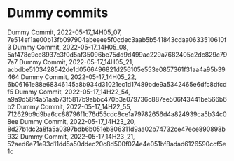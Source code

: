 # Dummy commits

Dummy Commit, 2022-05-17_14H05_07, 7e514ef1ae00b13fb097904abeeee5f0cdec3aab5b541843cdaa0633510610f3
Dummy Commit, 2022-05-17_14H05_08, 5af478c9ce8937c3f0d5af35096be75dd9d499ac229a7682405c2dc829c797a7
Dummy Commit, 2022-05-17_14H05_21, acbdbe5103428542de1d0566496821d256105e553e0857361f31aa4a95b39464
Dummy Commit, 2022-05-17_14H05_22, 6b06161e88e68346145a8b934d31021ec1d17489bde9a5342465e6dfc8dfcdf5
Dummy Commit, 2022-05-17_14H22_54, a9a9d58f4a51aab73f5817b9abbc470b3e079736c887ee506f43441be566b6b2
Dummy Commit, 2022-05-17_14H22_55, 712629b9d9ba6cc88796f1c76d55cdc8ce1a79782656d4a824939ca5b34c08ee
Dummy Commit, 2022-05-17_14H23_20, 8d27b1dc2a8fa5a0397bdb6b051eb806311d9aa02b74732ce47ece890898b932
Dummy Commit, 2022-05-17_14H23_21, 52aed6e71e93d11dd5a50ddec20c8d500f024e4e051bf8adad6126590ccf5e1c
